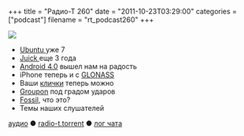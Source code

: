 +++
title = "Радио-Т 260"
date = "2011-10-23T03:29:00"
categories = ["podcast"]
filename = "rt_podcast260"
+++

![](https://radio-t.com/images/radio-t/rt260.png)


- [Ubuntu ](http://habrahabr.ru/blogs/ubuntu/130841/)уже 7
- [Juick ](http://juick.com/juick/1590719)еще 3 года
- [Android 4.0](http://techcrunch.com/2011/10/19/in-depth-hands-on-video-galaxy-nexus-and-ice-cream-sandwich-android-4-0/) вышел нам на радость
- iPhone теперь и с [GLONASS](http://thenextweb.com/apple/2011/10/19/apple-sneaks-in-glonass-location-support-on-iphone-4s)
- Ваши [клички](http://habrahabr.ru/blogs/social_networks/130898/) теперь можно
- [Groupon](http://www.businessinsider.com/groupons-fall-to-earth-swifter-than-its-fast-rise-2011-10) под градом ударов
- [Fossil](http://www.fossil-scm.org/index.html/doc/trunk/www/qandc.wiki), что это?
- Темы наших слушателей

[аудио](http://archive.rucast.net/radio-t/media/rt_podcast260.mp3) ● [radio-t.torrent](http://www.radio-t.com/torrents/rt_podcast260.mp3.torrent) ● [лог чата](http://chat.radio-t.com/logs/radio-t-260.html)<audio src="http://archive.rucast.net/radio-t/media/rt_podcast260.mp3" preload="none"></audio>